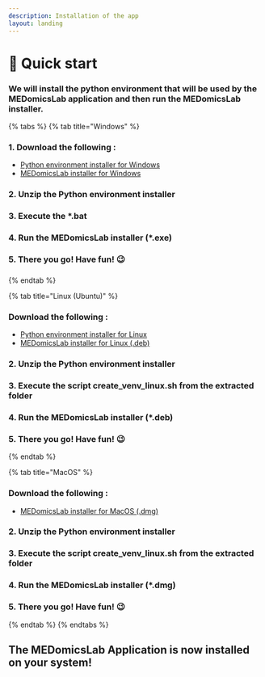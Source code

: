 ```yaml
---
description: Installation of the app
layout: landing
---
```


# 👊 Quick start

### We will install the python environment that will be used by the MEDomicsLab application and then run the MEDomicsLab installer.

{% tabs %}
{% tab title="Windows" %}
### 1. Download the following :

* [Python environment installer for Windows](https://github.com/NicoLongfield/MEDomicsLab\_Automation/releases/download/full-refs%2Ftags%2F1.1.0/MEDomicsLab-PythonEnv-win.zip)
* [MEDomicsLab installer for Windows](https://github.com/NicoLongfield/MEDomicsLab\_Automation/releases/download/full-refs%2Ftags%2F1.1.0/MEDomicsLab-1.1.0-win.exe)

### 2. Unzip the Python environment installer

### 3. Execute the \*.bat&#x20;

### 4. Run the MEDomicsLab installer (\*.exe)

### 5. There you go! Have fun! :wink:

&#x20;



### &#x20;
{% endtab %}

{% tab title="Linux (Ubuntu)" %}
### Download the following :

* [Python environment installer for Linux](https://github.com/NicoLongfield/MEDomicsLab\_Automation/releases/download/full-refs%2Ftags%2F1.1.0/MEDomicsLab-PythonEnv-linux.zip)
* [MEDomicsLab installer for Linux (.deb)](https://github.com/NicoLongfield/MEDomicsLab\_Automation/releases/download/full-refs%2Ftags%2F1.1.0/MEDomicsLab-1.1.0-linux.deb)

### 2. Unzip the Python environment installer

### 3. Execute the script  create\_venv\_linux.sh from the extracted folder

### 4. Run the MEDomicsLab installer (\*.deb)

### 5. There you go! Have fun! :wink:
{% endtab %}

{% tab title="MacOS" %}
### Download the following :&#x20;

* [MEDomicsLab installer for MacOS (.dmg)](https://github.com/NicoLongfield/MEDomicsLab\_Automation/releases/download/full-refs%2Ftags%2F1.1.0/MEDomicsLab-1.1.0-mac.dmg)

### 2. Unzip the Python environment installer

### 3. Execute the script  create\_venv\_linux.sh from the extracted folder

### 4. Run the MEDomicsLab installer (\*.dmg)

### 5. There you go! Have fun! :wink:
{% endtab %}
{% endtabs %}

## The MEDomicsLab Application is now installed on your system!
